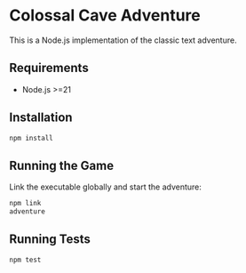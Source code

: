 # Colossal Cave Adventure

This is a Node.js implementation of the classic text adventure.

## Requirements

- Node.js >=21

## Installation

```bash
npm install
```

## Running the Game

Link the executable globally and start the adventure:

```bash
npm link
adventure
```

## Running Tests

```bash
npm test
```
